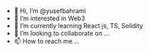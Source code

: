 - 👋 Hi, I’m @yusefbahrami
- 👀 I’m interested in Web3
- 🌱 I’m currently learning React js, TS, Solidity
- 💞️ I’m looking to collaborate on ...
- 📫 How to reach me ...

<!---
yusefbahrami/yusefbahrami is a ✨ special ✨ repository because its `README.md` (this file) appears on your GitHub profile.
You can click the Preview link to take a look at your changes.
--->
